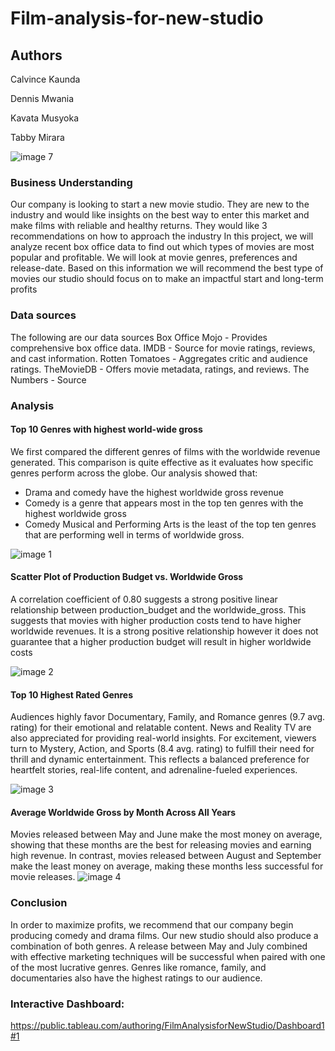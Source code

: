 # Film-analysis-for-new-studio

## Authors
Calvince Kaunda 

Dennis Mwania

Kavata Musyoka

Tabby Mirara

![image 7](https://github.com/user-attachments/assets/7a9151e4-bf0a-4aa8-9a51-37e2348f925b)


### Business Understanding

Our company is looking to start a new movie studio. They are new to the industry and would like insights on the best way to enter this market and make films with  reliable and healthy returns. They would like 3 recommendations on how to approach the industry
In this project, we will analyze recent box office data to find out which types of movies are most popular and profitable. We will look at movie genres, preferences and release-date. Based on this information we will recommend the best type of movies our studio should focus on to make an impactful start and long-term profits

### Data sources
The following are our data sources
Box Office Mojo - Provides comprehensive box office data.
IMDB - Source for movie ratings, reviews, and cast information.
Rotten Tomatoes - Aggregates critic and audience ratings.
TheMovieDB - Offers movie metadata, ratings, and reviews.
The Numbers - Source

### Analysis
#### Top 10 Genres with highest world-wide gross
We first compared the different genres of films with the worldwide revenue generated. This comparison is quite effective as it evaluates how specific genres perform across the globe.
Our analysis showed that:
- Drama and comedy have the highest worldwide gross revenue
- Comedy is a genre that appears most in the top ten genres with the highest worldwide gross
- Comedy Musical and Performing Arts is the least of the top ten genres that are performing well in terms of worldwide gross.

![image 1](https://github.com/user-attachments/assets/7396f94e-150f-44cf-9633-a54fd228fc72)

#### Scatter Plot of Production Budget vs. Worldwide Gross
A correlation coefficient of 0.80 suggests a strong positive linear relationship between production_budget and the worldwide_gross. This suggests that movies with higher production costs tend to have higher worldwide revenues.
It is a strong positive relationship however it does not guarantee that a higher production budget will result in higher worldwide costs

![image 2](https://github.com/user-attachments/assets/45716657-a957-4b12-ad37-5e6a739b362f)

#### Top 10 Highest Rated Genres
Audiences highly favor Documentary, Family, and Romance genres (9.7 avg. rating) for their emotional and relatable content. News and Reality TV are also appreciated for providing real-world insights. For excitement, viewers turn to Mystery, Action, and Sports (8.4 avg. rating) to fulfill their need for thrill and dynamic entertainment. This reflects a balanced preference for heartfelt stories, real-life content, and adrenaline-fueled experiences.

![image 3](https://github.com/user-attachments/assets/9b226479-a36c-4e5a-8771-2fe5af2d342d)

#### Average Worldwide Gross by Month Across All Years

Movies released between May and June make the most money on average, showing that these months are the best for releasing movies and earning high revenue. In contrast, movies released between August and September make the least money on average, making these months less successful for movie releases.
![image 4](https://github.com/user-attachments/assets/fea0f7b6-2732-42e9-b6be-e1848e21980a)

### Conclusion
In order to maximize profits, we recommend that our company begin producing comedy and drama films. Our new studio should also produce a combination of both genres. A release between May and July combined with effective marketing techniques will be successful when paired with one of the most lucrative genres. Genres like romance, family, and documentaries also have the highest ratings to our audience.

### Interactive Dashboard:
https://public.tableau.com/authoring/FilmAnalysisforNewStudio/Dashboard1#1

